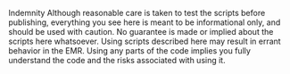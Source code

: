 Indemnity
Although reasonable care is taken to test the scripts before publishing, 
everything you see here is meant to be informational only, and should be used with caution. 
No guarantee is made or implied about the scripts here whatsoever. 
Using scripts described here may result in errant behavior in the EMR.
Using any parts of the code implies you fully understand the code and the risks associated with using it.
